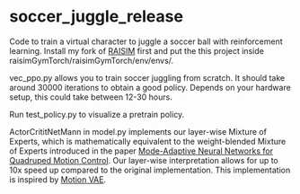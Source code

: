 # soccer_juggle_release


Code to train a virtual character to juggle a soccer ball with reinforcement learning. Install my fork of [RAISIM](https://github.com/ZhaomingXie/raisimLib/tree/juggling) 
first and put the this project inside raisimGymTorch/raisimGymTorch/env/envs/.

vec_ppo.py allows you to train soccer juggling from scratch. It should take around 30000 iterations to obtain a good policy.
Depends on your hardware setup, this could take between 12-30 hours.

Run test_policy.py to visualize a pretrain policy.

ActorCrititNetMann in model.py implements our layer-wise Mixture of Experts, which is mathematically equivalent to the weight-blended Mixture of Experts
introduced in the paper [Mode-Adaptive Neural Networks for Quadruped Motion Control](https://homepages.inf.ed.ac.uk/tkomura/dog.pdf). Our layer-wise
interpretation allows for up to 10x speed up compared to the original implementation. This implementation is inspired by [Motion VAE](https://github.com/electronicarts/character-motion-vaes).
